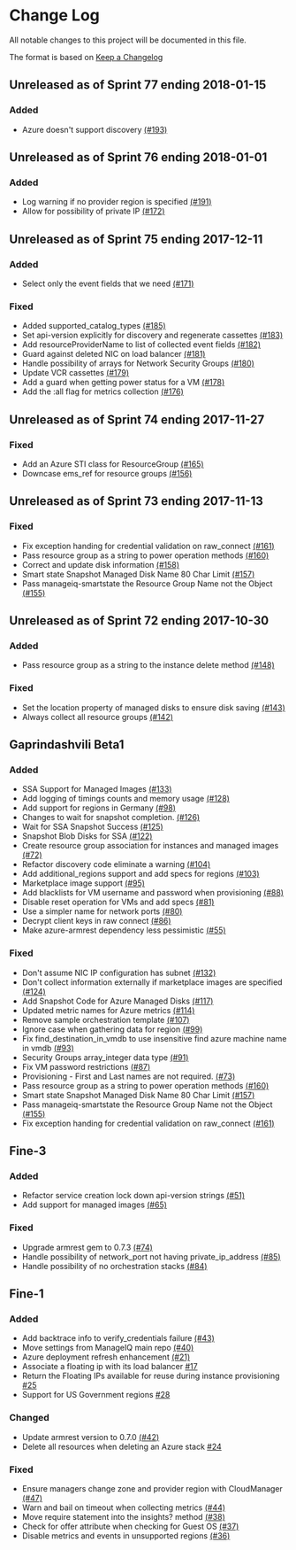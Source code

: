 # Change Log

All notable changes to this project will be documented in this file.

The format is based on [Keep a Changelog](http://keepachangelog.com/en/1.0.0/)


## Unreleased as of Sprint 77 ending 2018-01-15

### Added
- Azure doesn't support discovery [(#193)](https://github.com/ManageIQ/manageiq-providers-azure/pull/193)

## Unreleased as of Sprint 76 ending 2018-01-01

### Added
- Log warning if no provider region is specified [(#191)](https://github.com/ManageIQ/manageiq-providers-azure/pull/191)
- Allow for possibility of private IP [(#172)](https://github.com/ManageIQ/manageiq-providers-azure/pull/172)

## Unreleased as of Sprint 75 ending 2017-12-11

### Added
- Select only the event fields that we need [(#171)](https://github.com/ManageIQ/manageiq-providers-azure/pull/171)

### Fixed
- Added supported_catalog_types [(#185)](https://github.com/ManageIQ/manageiq-providers-azure/pull/185)
- Set api-version explicitly for discovery and regenerate cassettes [(#183)](https://github.com/ManageIQ/manageiq-providers-azure/pull/183)
- Add resourceProviderName to list of collected event fields [(#182)](https://github.com/ManageIQ/manageiq-providers-azure/pull/182)
- Guard against deleted NIC on load balancer [(#181)](https://github.com/ManageIQ/manageiq-providers-azure/pull/181)
- Handle possibility of arrays for Network Security Groups [(#180)](https://github.com/ManageIQ/manageiq-providers-azure/pull/180)
- Update VCR cassettes [(#179)](https://github.com/ManageIQ/manageiq-providers-azure/pull/179)
- Add a guard when getting power status for a VM  [(#178)](https://github.com/ManageIQ/manageiq-providers-azure/pull/178)
- Add the :all flag for metrics collection [(#176)](https://github.com/ManageIQ/manageiq-providers-azure/pull/176)

## Unreleased as of Sprint 74 ending 2017-11-27

### Fixed
- Add an Azure STI class for ResourceGroup [(#165)](https://github.com/ManageIQ/manageiq-providers-azure/pull/165)
- Downcase ems_ref for resource groups [(#156)](https://github.com/ManageIQ/manageiq-providers-azure/pull/156)

## Unreleased as of Sprint 73 ending 2017-11-13

### Fixed
- Fix exception handing for credential validation on raw_connect [(#161)](https://github.com/ManageIQ/manageiq-providers-azure/pull/161)
- Pass resource group as a string to power operation methods [(#160)](https://github.com/ManageIQ/manageiq-providers-azure/pull/160)
- Correct and update disk information [(#158)](https://github.com/ManageIQ/manageiq-providers-azure/pull/158)
- Smart state Snapshot Managed Disk Name 80 Char Limit [(#157)](https://github.com/ManageIQ/manageiq-providers-azure/pull/157)
- Pass manageiq-smartstate the Resource Group Name not the Object [(#155)](https://github.com/ManageIQ/manageiq-providers-azure/pull/155)

## Unreleased as of Sprint 72 ending 2017-10-30

### Added
- Pass resource group as a string to the instance delete method [(#148)](https://github.com/ManageIQ/manageiq-providers-azure/pull/148)

### Fixed
- Set the location property of managed disks to ensure disk saving [(#143)](https://github.com/ManageIQ/manageiq-providers-azure/pull/143)
- Always collect all resource groups [(#142)](https://github.com/ManageIQ/manageiq-providers-azure/pull/142)

## Gaprindashvili Beta1

### Added
- SSA Support for Managed Images [(#133)](https://github.com/ManageIQ/manageiq-providers-azure/pull/133)
- Add logging of timings counts and memory usage [(#128)](https://github.com/ManageIQ/manageiq-providers-azure/pull/128)
- Add support for regions in Germany [(#98)](https://github.com/ManageIQ/manageiq-providers-azure/pull/98)
- Changes to wait for snapshot completion. [(#126)](https://github.com/ManageIQ/manageiq-providers-azure/pull/126)
- Wait for SSA Snapshot Success [(#125)](https://github.com/ManageIQ/manageiq-providers-azure/pull/125)
- Snapshot Blob Disks for SSA [(#122)](https://github.com/ManageIQ/manageiq-providers-azure/pull/122)
- Create resource group association for instances and managed images [(#72)](https://github.com/ManageIQ/manageiq-providers-azure/pull/72)
- Refactor discovery code eliminate a warning [(#104)](https://github.com/ManageIQ/manageiq-providers-azure/pull/104)
- Add additional_regions support and add specs for regions [(#103)](https://github.com/ManageIQ/manageiq-providers-azure/pull/103)
- Marketplace image support [(#95)](https://github.com/ManageIQ/manageiq-providers-azure/pull/95)
- Add blacklists for VM username and password when provisioning [(#88)](https://github.com/ManageIQ/manageiq-providers-azure/pull/88)
- Disable reset operation for VMs and add specs [(#81)](https://github.com/ManageIQ/manageiq-providers-azure/pull/81)
- Use a simpler name for network ports [(#80)](https://github.com/ManageIQ/manageiq-providers-azure/pull/80)
- Decrypt client keys in raw connect [(#86)](https://github.com/ManageIQ/manageiq-providers-azure/pull/86)
- Make azure-armrest dependency less pessimistic [(#55)](https://github.com/ManageIQ/manageiq-providers-azure/pull/55)

### Fixed
- Don't assume NIC IP configuration has subnet [(#132)](https://github.com/ManageIQ/manageiq-providers-azure/pull/132)
- Don't collect information externally if marketplace images are specified [(#124)](https://github.com/ManageIQ/manageiq-providers-azure/pull/124)
- Add Snapshot Code for Azure Managed Disks [(#117)](https://github.com/ManageIQ/manageiq-providers-azure/pull/117)
- Updated metric names for Azure metrics [(#114)](https://github.com/ManageIQ/manageiq-providers-azure/pull/114)
- Remove sample orchestration template [(#107)](https://github.com/ManageIQ/manageiq-providers-azure/pull/107)
- Ignore case when gathering data for region  [(#99)](https://github.com/ManageIQ/manageiq-providers-azure/pull/99)
- Fix find_destination_in_vmdb to use insensitive find azure machine name in vmdb [(#93)](https://github.com/ManageIQ/manageiq-providers-azure/pull/93)
- Security Groups array_integer data type [(#91)](https://github.com/ManageIQ/manageiq-providers-azure/pull/91)
- Fix VM password restrictions [(#87)](https://github.com/ManageIQ/manageiq-providers-azure/pull/87)
- Provisioning - First and Last names are not required. [(#73)](https://github.com/ManageIQ/manageiq-providers-azure/pull/73)
- Pass resource group as a string to power operation methods [(#160)](https://github.com/ManageIQ/manageiq-providers-azure/pull/160)
- Smart state Snapshot Managed Disk Name 80 Char Limit [(#157)](https://github.com/ManageIQ/manageiq-providers-azure/pull/157)
- Pass manageiq-smartstate the Resource Group Name not the Object [(#155)](https://github.com/ManageIQ/manageiq-providers-azure/pull/155)
- Fix exception handing for credential validation on raw_connect [(#161)](https://github.com/ManageIQ/manageiq-providers-azure/pull/161)

## Fine-3

### Added
- Refactor service creation lock down api-version strings [(#51)](https://github.com/ManageIQ/manageiq-providers-azure/pull/51)
- Add support for managed images [(#65)](https://github.com/ManageIQ/manageiq-providers-azure/pull/65)

### Fixed
- Upgrade armrest gem to 0.7.3 [(#74)](https://github.com/ManageIQ/manageiq-providers-azure/pull/74)
- Handle possibility of network_port not having private_ip_address [(#85)](https://github.com/ManageIQ/manageiq-providers-azure/pull/85)
- Handle possibility of no orchestration stacks [(#84)](https://github.com/ManageIQ/manageiq-providers-azure/pull/84)

## Fine-1

### Added
- Add backtrace info to verify_credentials failure [(#43)](https://github.com/ManageIQ/manageiq-providers-azure/pull/43)
- Move settings from ManageIQ main repo [(#40)](https://github.com/ManageIQ/manageiq-providers-azure/pull/40)
- Azure deployment refresh enhancement [(#21)](https://github.com/ManageIQ/manageiq-providers-azure/pull/21)
- Associate a floating ip with its load balancer [#17](https://github.com/ManageIQ/manageiq-providers-azure/pull/17)
- Return the Floating IPs available for reuse during instance provisioning [#25](https://github.com/ManageIQ/manageiq-providers-azure/pull/25)
- Support for US Government regions [#28](https://github.com/ManageIQ/manageiq-providers-azure/pull/28)

### Changed
- Update armrest version to 0.7.0 [(#42)](https://github.com/ManageIQ/manageiq-providers-azure/pull/42)
- Delete all resources when deleting an Azure stack [#24](https://github.com/ManageIQ/manageiq-providers-azure/pull/24)

### Fixed
- Ensure managers change zone and provider region with CloudManager [(#47)](https://github.com/ManageIQ/manageiq-providers-azure/pull/47)
- Warn and bail on timeout when collecting metrics [(#44)](https://github.com/ManageIQ/manageiq-providers-azure/pull/44)
- Move require statement into the insights? method [(#38)](https://github.com/ManageIQ/manageiq-providers-azure/pull/38)
- Check for offer attribute when checking for Guest OS [(#37)](https://github.com/ManageIQ/manageiq-providers-azure/pull/37)
- Disable metrics and events in unsupported regions [(#36)](https://github.com/ManageIQ/manageiq-providers-azure/pull/36)

